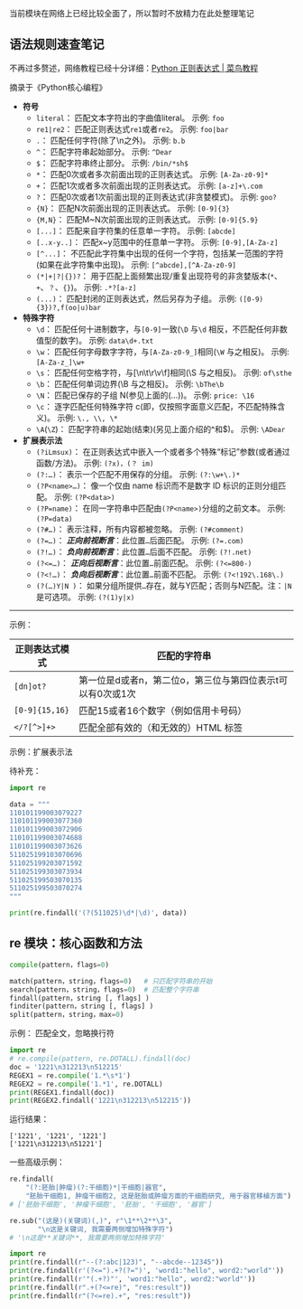 当前模块在网络上已经比较全面了，所以暂时不放精力在此处整理笔记

## 语法规则速查笔记

不再过多赘述，网络教程已经十分详细：[Python 正则表达式 | 菜鸟教程](https://www.runoob.com/python/python-reg-expressions.html)

摘录于《Python核心编程》

- **符号**
  - `literal`： 匹配文本字符出的字曲值literal。  示例: `foo`
  - `re1|re2`： 匹配正则表达式`re1`或者`re2`。  示例: `foo|bar`
  - `.`： 匹配任何字符(除了\n之外)。  示例: `b.b`
  - `^`： 匹配字符串起始部分。  示例: `^Dear`
  - `$`： 匹配字符串终止部分。  示例: `/bin/*sh$`
  - `*`： 匹配0次或者多次前面出现的正则表达式。  示例: `[A-Za-z0-9]*`
  - `+`： 匹配1次或者多次前面出现的正则表达式。  示例: `[a-z]+\.com`
  - `?`： 匹配0次或者1次前面出现的正则表达式(非贪婪模式)。  示例: `goo?`
  - `{N}`： 匹配N次前面出现的正则表达式。  示例: `[0-9]{3}`
  - `{M,N}`： 匹配M~N次前面出现的正则表达式。  示例: `[0-9]{5.9}`
  - `[...]`： 匹配来自字符集的任意单一字符。  示例: `[abcde]`
  - `[..x-y..]`： 匹配x~y范围中的任意单一字符。  示例: `[0-9],[A-Za-z]`
  - `[^...]`： 不匹配此字符集中出现的任何一个字符，包括某一范围的字符(如果在此字符集中出现)。  示例: `[^abcde],[^A-Za-z0-9]`
  - `(*|+|?|{})?`： 用于匹配上面频繁出现/重复出现符号的非贪婪版本(`*`、`+`、`？`、`{}`)。  示例: `.*?[a-z]`
  - `(...)`： 匹配封闭的正则表达式，然后另存为子组。  示例: `([0-9){3})?,f(oo|u)bar`
- **特殊字符**
  - `\d`： 匹配任何十进制数字，与`[0-9]`一致(`\D` 与`\d` 相反，不匹配任何非数值型的数字)。  示例: `data\d+.txt`
  - `\w`： 匹配任何字母数字字符，与`[A-Za-z0-9_]`相同(`\W` 与之相反)。  示例: `[A-Za-z_]\w+`
  - `\s`： 匹配任何空格字符，与[\n\t\r\v\f]相同(\S 与之相反)。  示例: `of\sthe`
  - `\b`： 匹配任何单词边界(\B 与之相反)。  示例: `\bThe\b`
  - `\N`： 匹配已保存的子组 N(参见上面的(…))。  示例: `price: \16`
  - `\c`： 逐字匹配任何特殊字符 c(即，仅按照字面意义匹配，不匹配特殊含义)。  示例: `\., \\, \*`
  - `\A`(`\Z`)： 匹配字符串的起始(结束)(另见上面介绍的^和$)。  示例: `\ADear`
- **扩展表示法**
  - `(?iLmsux)`： 在正则表达式中嵌入一个或者多个特殊“标记”参数(或者通过函数/方法)。  示例: `(?x)，(？ im)`
  - `(?:…)`： 表示一个匹配不用保存的分组。  示例: `(?:\w+\.)*`
  - `(?P<name>…)`： 像一个仅由 name 标识而不是数字 ID 标识的正则分组匹配。  示例: `(?P<data>)`
  - `(?P=name)`： 在同一字符串中匹配由`(?P<name>)`分组的之前文本。  示例: `(?P=data)`
  - `(?#…)`： 表示注释，所有内容都被忽略。  示例: `(?#comment)`
  - `(?=…)`： ***正向前视断言***：此位置`…`后面匹配。  示例: `(?=.com)`
  - `(?!…)`： ***负向前视断言***：此位置`…`后面不匹配。  示例: `(?!.net)`
  - `(?<=…)`： ***正向后视断言***：此位置`…`前面匹配。  示例: `(?<=800-)`
  - `(?<!…)`： ***负向后视断言***：此位置`…`前面不匹配。  示例: `(?<!192\.168\.)`
  - `(?(…)Y|N )`： 如果分组所提供`…`存在，就与Y匹配；否则与N匹配。注：`|N` 是可选项。  示例: `(?(1)y|x)`



---
示例：

| 正则表达式模式 | 匹配的字符串 |
|---------|--------|
| `[dn]ot?` | 第一位是d或者n，第二位o，第三位与第四位表示t可以有0次或1次 |
| `[0-9]{15,16}` | 匹配15或者16个数字（例如信用卡号码） |
| `</?[^>]+>` | 匹配全部有效的（和无效的）HTML 标签 |

示例：扩展表示法

待补充：

```python
import re

data = """
110101199003079227
110101199003077360
110101199003072906
110101199003074688
110101199003073626
511025199103070696
511025199203071592
511025199303073934
511025199503070135
511025199503070274
"""

print(re.findall('(?(511025)\d*|\d)', data))
```

## re 模块：核心函数和方法

```python
compile(pattern，flags=0)

match(pattern，string，flags=0)   # 只匹配字符串的开始
search(pattern，string，flags=0)  # 匹配整个字符串
findall(pattern，string [, flags] )
finditer(pattern，string [, flags] )
split(pattern，string，max=0)
```


示例： 匹配全文，忽略换行符

```python
import re
# re.compile(pattern, re.DOTALL).findall(doc)
doc = '1221\n312213\n512215'
REGEX1 = re.compile('1.*\s*1')
REGEX2 = re.compile('1.*1', re.DOTALL)
print(REGEX1.findall(doc))
print(REGEX2.findall('1221\n312213\n512215'))
```

运行结果：
```
['1221', '1221', '1221']
['1221\n312213\n51221']
```


一些高级示例：

```python
re.findall(
    "(?:胚胎|肿瘤)(?:干细胞)*|干细胞|器官",
    "胚胎干细胞1, 肿瘤干细胞2, 这是胚胎或肿瘤方面的干细胞研究, 用于器官移植方面")
# ['胚胎干细胞', '肿瘤干细胞', '胚胎', '干细胞', '器官']

re.sub("(这是)(关键词)(,)", r"\1**\2**\3",
       "\n这是关键词, 我需要两侧增加特殊字符")
# '\n这是**关键词**, 我需要两侧增加特殊字符'
```

```python
import re
print(re.findall(r"--(?:abc|123)", "--abcde--12345"))
print(re.findall(r'(?<=").+?(?=")', 'word1:"hello", word2:"world"'))
print(re.findall(r'"(.+?)"', 'word1:"hello", word2:"world"'))
print(re.findall(r".+(?<=re)", "res:result"))
print(re.findall(r"(?<=re).+", "res:result"))
```

